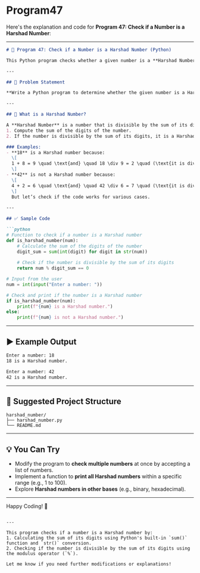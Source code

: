 # Program47
Here's the explanation and code for **Program 47: Check if a Number is a Harshad Number**:

---

```markdown
# 📝 Program 47: Check if a Number is a Harshad Number (Python)

This Python program checks whether a given number is a **Harshad Number**. A **Harshad Number** (or **Niven Number**) is an integer that is divisible by the sum of its digits. 

---

## 📌 Problem Statement

**Write a Python program to determine whether the given number is a Harshad Number.**

---

## 🔢 What is a Harshad Number?

A **Harshad Number** is a number that is divisible by the sum of its digits. To check if a number is a Harshad number:
1. Compute the sum of the digits of the number.
2. If the number is divisible by the sum of its digits, it is a Harshad number.

### Examples:
- **18** is a Harshad number because:
  \[
  1 + 8 = 9 \quad \text{and} \quad 18 \div 9 = 2 \quad (\text{it is divisible})
  \]
- **42** is not a Harshad number because:
  \[
  4 + 2 = 6 \quad \text{and} \quad 42 \div 6 = 7 \quad (\text{it is divisible, actually!})
  \]
  But let’s check if the code works for various cases.
  
---

## ✅ Sample Code

```python
# Function to check if a number is a Harshad number
def is_harshad_number(num):
    # Calculate the sum of the digits of the number
    digit_sum = sum(int(digit) for digit in str(num))
    
    # Check if the number is divisible by the sum of its digits
    return num % digit_sum == 0

# Input from the user
num = int(input("Enter a number: "))

# Check and print if the number is a Harshad number
if is_harshad_number(num):
    print(f"{num} is a Harshad number.")
else:
    print(f"{num} is not a Harshad number.")
```

---

## ▶️ Example Output

```bash
Enter a number: 18
18 is a Harshad number.

Enter a number: 42
42 is a Harshad number.
```

---

## 📁 Suggested Project Structure

```
harshad_number/
├── harshad_number.py
└── README.md
```

---

## 💡 You Can Try

- Modify the program to **check multiple numbers** at once by accepting a list of numbers.
- Implement a function to **print all Harshad numbers** within a specific range (e.g., 1 to 100).
- Explore **Harshad numbers in other bases** (e.g., binary, hexadecimal).

---

Happy Coding! 🚀

```

---

This program checks if a number is a Harshad number by:
1. Calculating the sum of its digits using Python's built-in `sum()` function and `str()` conversion.
2. Checking if the number is divisible by the sum of its digits using the modulus operator (`%`).

Let me know if you need further modifications or explanations!

